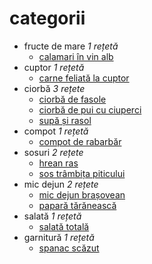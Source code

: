 # categorii

* fructe de mare *1 rețetă*
  * [calamari în vin alb](retete/calamari_în_vin_alb.md)
* cuptor *1 rețetă*
  * [carne feliată la cuptor](retete/carne_feliată_la_cuptor.md)
* ciorbă *3 rețete*
  * [ciorbă de fasole](retete/ciorbă_de_fasole.md)
  * [ciorbă de pui cu ciuperci](retete/ciorbă_de_pui_cu_ciuperci.md)
  * [supă și rasol](retete/supă_și_rasol.md)
* compot *1 rețetă*
  * [compot de rabarbăr](retete/compot_de_rabarbăr.md)
* sosuri *2 rețete*
  * [hrean ras](retete/hrean_ras.md)
  * [sos trâmbița piticului](retete/sos_trâmbița_piticului.md)
* mic dejun *2 rețete*
  * [mic dejun brașovean](retete/mic_dejun_brașovean.md)
  * [papară tărănească](retete/papară_tărănească.md)
* salată *1 rețetă*
  * [salată totală](retete/salată_totală.md)
* garnitură *1 rețetă*
  * [spanac scăzut](retete/spanac_scăzut.md)
